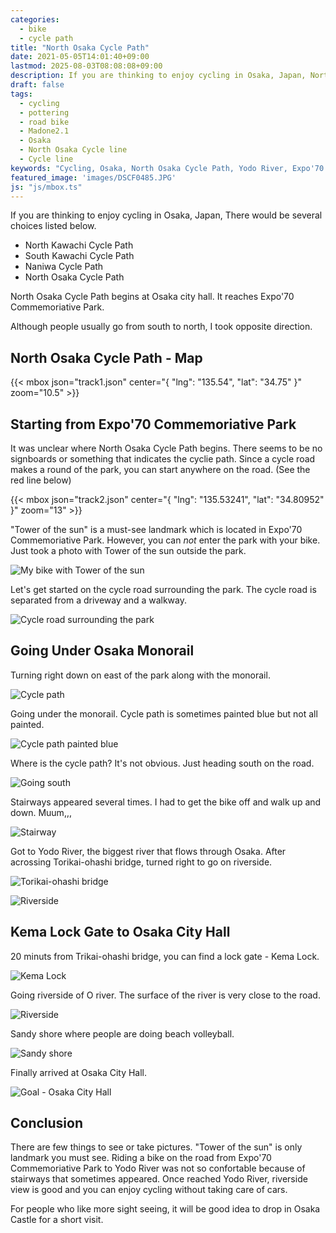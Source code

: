 ```yaml
---
categories:
  - bike
  - cycle path
title: "North Osaka Cycle Path"
date: 2021-05-05T14:01:40+09:00
lastmod: 2025-08-03T08:08:08+09:00
description: If you are thinking to enjoy cycling in Osaka, Japan, North Osaka Cycle Path would be one of choices. North Osaka Cycle Path begins at Osaka city hall and reaches Expo'70 Commemoriative Park.
draft: false
tags:
  - cycling
  - pottering
  - road bike
  - Madone2.1
  - Osaka
  - North Osaka Cycle line
  - Cycle line
keywords: "Cycling, Osaka, North Osaka Cycle Path, Yodo River, Expo'70 Park"
featured_image: 'images/DSCF0485.JPG'
js: "js/mbox.ts"
---
```


If you are thinking to enjoy cycling in Osaka, Japan, There would be several choices listed below.

* North Kawachi Cycle Path
* South Kawachi Cycle Path
* Naniwa Cycle Path
* North Osaka Cycle Path

North Osaka Cycle Path begins at Osaka city hall. It reaches Expo'70 Commemoriative Park.

Although people usually go from south to north, I took opposite direction.

## North Osaka Cycle Path - Map

{{< mbox json="track1.json" center="{ \"lng\": \"135.54\", \"lat\": \"34.75\" }" zoom="10.5" >}}
 
## Starting from Expo'70 Commemoriative Park

It was unclear where North Osaka Cycle Path begins. There seems to be no signboards or something that indicates the cyclie path. Since a cycle road makes a round of the park, you can start anywhere on the road. (See the red line below)

{{< mbox json="track2.json" center="{ \"lng\": \"135.53241\", \"lat\": \"34.80952\" }" zoom="13" >}}

"Tower of the sun" is a must-see landmark which is located in Expo'70 Commemoriative Park. However, you can *not* enter the park with your bike. Just took a photo with Tower of the sun outside the park.

![My bike with Tower of the sun](images/DSCF0486.JPG)

Let's get started on the cycle road surrounding the park. The cycle road is separated from a driveway and a walkway.

![Cycle road surrounding the park](images/FHD0005.JPG)

## Going Under Osaka Monorail

Turning right down on east of the park along with the monorail.

![Cycle path](images/ap-2020-10-24-10h12m58s492.png)

Going under the monorail. Cycle path is sometimes painted blue but not all painted. 

![Cycle path painted blue](images/FHD0007.JPG)

Where is the cycle path? It's not obvious. Just heading south on the road.

![Going south](images/ap-2020-10-24-10h18m11s130.png)

Stairways appeared several times. I had to get the bike off and walk up and down. Muum,,,

![Stairway](images/ap-2020-10-24-10h25m02s018.png)

Got to Yodo River, the biggest river that flows through Osaka. After acrossing Torikai-ohashi bridge, turned right to go on riverside.

![Torikai-ohashi bridge](images/ap-2020-10-24-10h46m56s685.png)

![Riverside](images/ap-2020-10-24-10h54m18s149.png)

## Kema Lock Gate to Osaka City Hall

20 minuts from Trikai-ohashi bridge, you can find a lock gate - Kema Lock.

![Kema Lock](images/IMG_20201018_084223.jpg)

Going riverside of O river. The surface of the river is very close to the road.

![Riverside](images/ap-2020-10-24-10h59m59s975.png)

Sandy shore where people are doing beach volleyball.

![Sandy shore](images/IMG_20201018_085255.jpg)

Finally arrived at Osaka City Hall. 

![Goal - Osaka City Hall](images/IMG_20201018_090844.jpg)

## Conclusion

There are few things to see or take pictures. "Tower of the sun" is only landmark you must see. Riding a bike on the road from Expo'70 Commemoriative Park to Yodo River was not so confortable because of stairways that sometimes appeared. Once reached Yodo River, riverside view is good and you can enjoy cycling without taking care of cars.

For people who like more sight seeing, it will be good idea to drop in Osaka Castle for a short visit.
